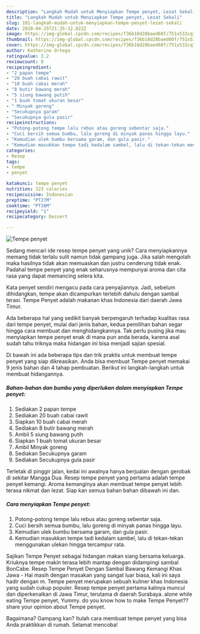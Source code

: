 ```yaml
---
description: "Langkah Mudah untuk Menyiapkan Tempe penyet, Lezat Sekali"
title: "Langkah Mudah untuk Menyiapkan Tempe penyet, Lezat Sekali"
slug: 101-langkah-mudah-untuk-menyiapkan-tempe-penyet-lezat-sekali
date: 2020-04-25T21:35:12.822Z
image: https://img-global.cpcdn.com/recipes/f36b18d28baed60f/751x532cq70/tempe-penyet-foto-resep-utama.jpg
thumbnail: https://img-global.cpcdn.com/recipes/f36b18d28baed60f/751x532cq70/tempe-penyet-foto-resep-utama.jpg
cover: https://img-global.cpcdn.com/recipes/f36b18d28baed60f/751x532cq70/tempe-penyet-foto-resep-utama.jpg
author: Katherine Ortega
ratingvalue: 3.2
reviewcount: 8
recipeingredient:
- "2 papan tempe"
- "20 buah cabai rawit"
- "10 buah cabai merah"
- "8 butir bawang merah"
- "5 siung bawang putih"
- "1 buah tomat ukuran besar"
- " Minyak goreng"
- "Secukupnya garam"
- "Secukupnya gula pasir"
recipeinstructions:
- "Potong-potong tempe lalu rebus atau goreng sebentar saja."
- "Cuci bersih semua bumbu, lalu goreng di minyak panas hingga layu."
- "Kemudian ulek bumbu bersama garam, dan gula pasir."
- "Kemudian masukkan tempe tadi kedalam sambel, lalu di tekan-tekan menggunakan ulekan hingga tercampur rata."
categories:
- Resep
tags:
- tempe
- penyet

katakunci: tempe penyet 
nutrition: 223 calories
recipecuisine: Indonesian
preptime: "PT27M"
cooktime: "PT38M"
recipeyield: "1"
recipecategory: Dessert

---
```



![Tempe penyet](https://img-global.cpcdn.com/recipes/f36b18d28baed60f/751x532cq70/tempe-penyet-foto-resep-utama.jpg)

Sedang mencari ide resep tempe penyet yang unik? Cara menyiapkannya memang tidak terlalu sulit namun tidak gampang juga. Jika salah mengolah maka hasilnya tidak akan memuaskan dan justru cenderung tidak enak. Padahal tempe penyet yang enak seharusnya mempunyai aroma dan cita rasa yang dapat memancing selera kita.

Kata penyet sendiri mengacu pada cara penyajiannya. Jadi, sebelum dihidangkan, tempe akan dicampurkan terlebih dahulu dengan sambal terasi. Tempe Penyet adalah makanan khas Indonesia dari daerah Jawa Timur.

Ada beberapa hal yang sedikit banyak berpengaruh terhadap kualitas rasa dari tempe penyet, mulai dari jenis bahan, kedua pemilihan bahan segar hingga cara membuat dan menghidangkannya. Tak perlu pusing jika mau menyiapkan tempe penyet enak di mana pun anda berada, karena asal sudah tahu triknya maka hidangan ini bisa menjadi sajian spesial.


Di bawah ini ada beberapa tips dan trik praktis untuk membuat tempe penyet yang siap dikreasikan. Anda bisa membuat Tempe penyet memakai 9 jenis bahan dan 4 tahap pembuatan. Berikut ini langkah-langkah untuk membuat hidangannya.

<!--inarticleads1-->

##### Bahan-bahan dan bumbu yang diperlukan dalam menyiapkan Tempe penyet:

1. Sediakan 2 papan tempe
1. Sediakan 20 buah cabai rawit
1. Siapkan 10 buah cabai merah
1. Sediakan 8 butir bawang merah
1. Ambil 5 siung bawang putih
1. Siapkan 1 buah tomat ukuran besar
1. Ambil  Minyak goreng
1. Sediakan Secukupnya garam
1. Sediakan Secukupnya gula pasir


Terletak di pinggir jalan, kedai ini awalnya hanya berjualan dengan gerobak di sekitar Mangga Dua. Resep tempe penyet yang pertama adalah tempe penyet kemangi. Aroma kemanginya akan membuat tempe penyet lebih terasa nikmat dan lezat. Siap kan semua bahan bahan dibawah ini dan. 

<!--inarticleads2-->

##### Cara menyiapkan Tempe penyet:

1. Potong-potong tempe lalu rebus atau goreng sebentar saja.
1. Cuci bersih semua bumbu, lalu goreng di minyak panas hingga layu.
1. Kemudian ulek bumbu bersama garam, dan gula pasir.
1. Kemudian masukkan tempe tadi kedalam sambel, lalu di tekan-tekan menggunakan ulekan hingga tercampur rata.


Sajikan Tempe Penyet sebagai hidangan makan siang bersama keluarga. Kriuknya tempe makin terasa lebih mantap dengan didampingi sambal BonCabe. Resep Tempe Penyet Dengan Sambal Bawang Kemangi Khas Jawa - Hai masih dengan masakan yang sangat luar biasa, kali ini saya hadir dengan m. Tempe penyet merupakan sebuah kuliner khas Indonesia yang sudah cukup populer. Resep tempe penyet pertama kalinya muncul dan diperkenalkan di Jawa Timur, terutama di daerah Surabaya. alone while eating Tempe penyet, Yummy. do you know how to make Tempe Penyet??share your opinion about Tempe penyet. 

Bagaimana? Gampang kan? Itulah cara membuat tempe penyet yang bisa Anda praktikkan di rumah. Selamat mencoba!
